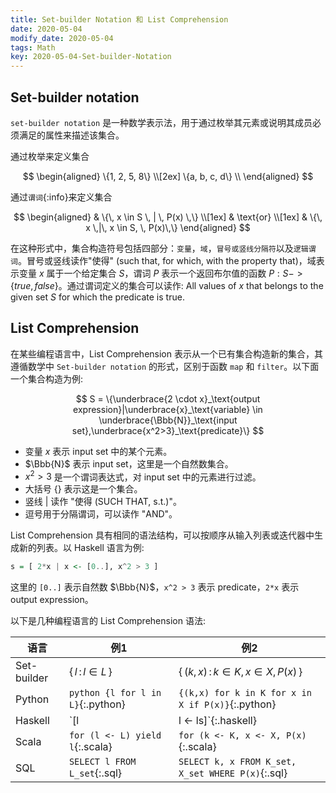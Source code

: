 ```yaml
---
title: Set-builder Notation 和 List Comprehension
date: 2020-05-04
modify_date: 2020-05-04
tags: Math
key: 2020-05-04-Set-builder-Notation
---
```


## Set-builder notation

`set-builder notation` 是一种数学表示法，用于通过枚举其元素或说明其成员必须满足的属性来描述该集合。

<!--more-->

通过枚举来定义集合

$$
\begin{aligned}
    \{1, 2, 5, 8\} \\[2ex]
    \{a, b, c, d\} \\
\end{aligned}
$$

通过`谓词`{:info}来定义集合

$$
\begin{aligned}
    & \{\, x \in S \, | \, P(x) \,\} \\[1ex]
    & \text{or} \\[1ex]
    & \{\, x \,|\, x \in S, \, P(x)\,\}
\end{aligned}
$$

在这种形式中，集合构造符号包括四部分：`变量`，`域`，`冒号或竖线分隔符`以及`逻辑谓词`。冒号或竖线读作"使得" (such that, for which, with the property that)，域表示变量 $x$ 属于一个给定集合 $S$，谓词 $P$ 表示一个返回布尔值的函数 $P:S->\{true, false\}$。通过谓词定义的集合可以读作:  All values of $x$ that belongs to the given set $S$ for which the predicate is true.

## List Comprehension

在某些编程语言中，List Comprehension 表示从一个已有集合构造新的集合，其遵循数学中 `Set-builder notation` 的形式，区别于函数 `map` 和 `filter`。以下面一个集合构造为例:

$$
S = \{\underbrace{2 \cdot x}_\text{output expression}|\underbrace{x}_\text{variable} \in \underbrace{\Bbb{N}}_\text{input set},\underbrace{x^2>3}_\text{predicate}\}
$$

- 变量 $x$ 表示 input set 中的某个元素。
- $\Bbb{N}$ 表示 input set，这里是一个自然数集合。
- $x^2>3$ 是一个谓词表达式，对 input set 中的元素进行过滤。
- 大括号 $\{\}$ 表示这是一个集合。
- 竖线 $|$ 读作 "使得 (SUCH THAT, s.t.)"。
- 逗号用于分隔谓词，可以读作 "AND"。

List Comprehension 具有相同的语法结构，可以按顺序从输入列表或迭代器中生成新的列表。以 Haskell 语言为例:

```haskell
s = [ 2*x | x <- [0..], x^2 > 3 ]
```

这里的 `[0..]` 表示自然数 $\Bbb{N}$，`x^2 > 3` 表示 predicate，`2*x` 表示 output expression。

以下是几种编程语言的 List Comprehension 语法:

| 语言 | 例1 | 例2 |
| --- | --- | --- |
| Set-builder | $\{\,l\,:\,l \in L\,\}$ | $\{\,(k,x)\,:\,k \in K,\,x \in X,\,P(x)\,\}$ |
| Python | `python {l for l in L}`{:.python} | `{(k,x) for k in K for x in X if P(x)}`{:.python} |
| Haskell | `[l | l <- ls]`{:.haskell} | `[(k,x) | k <- ks, x <- xs, p x]`{:.haskell} |
| Scala | `for (l <- L) yield l`{:.scala} | `for (k <- K, x <- X, P(x)`{:.scala} |
| SQL | `SELECT l FROM L_set`{:.sql} | `SELECT k, x FROM K_set, X_set WHERE P(x)`{:.sql} |
